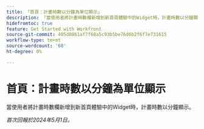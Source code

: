 ```yaml
---
title: 「首頁：計畫時數以分鐘為單位顯示」
description: 「當使用者將計畫時數欄新增到新首頁體驗中的Widget時，計畫時數以分鐘顯示。」
hidefromtoc: true
feature: Get Started with Workfront
source-git-commit: 405d0861af7f68a5c93b5be76d6b2f6f7e731615
workflow-type: tm+mt
source-wordcount: '60'
ht-degree: 0%

---
```



# 首頁：計畫時數以分鐘為單位顯示

當使用者將計畫時數欄新增到新首頁體驗中的Widget時，計畫時數以分鐘顯示。

_首次回報於2024年5月1日。_

